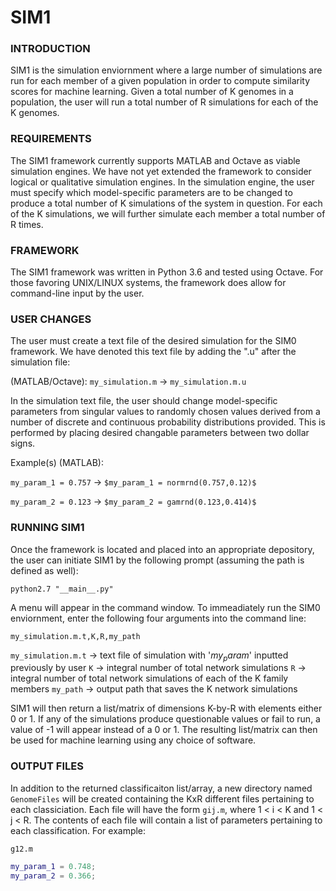# SIM1

### INTRODUCTION

SIM1 is the simulation enviornment where a large number of simulations are run for each member of 
a given population in order to compute similarity scores for machine learning. Given a total number of K
genomes in a population, the user will run a total number of R simulations for each of the K genomes. 

### REQUIREMENTS

The SIM1 framework currently supports MATLAB and Octave as viable simulation engines. We have not yet extended the framework to consider logical or qualitative simulation engines. In the simulation engine, the user must specify which model-specific parameters are to be changed to produce a total number of K simulations of the system in question. For each of the K simulations, we will further simulate each member a total number of R times. 

### FRAMEWORK

The SIM1 framework was written in Python 3.6 and tested using Octave. For those favoring UNIX/LINUX systems, the framework does allow for command-line input by the user.

### USER CHANGES

The user must create a text file of the desired simulation for the SIM0 framework. We have denoted this text file by adding the ".u" after the simulation file:

(MATLAB/Octave): `my_simulation.m` -> `my_simulation.m.u`

In the simulation text file, the user should change model-specific parameters from singular values to randomly chosen values derived from a number of discrete and continuous probability distributions provided. This is performed by placing desired changable parameters between two dollar signs. 

Example(s) (MATLAB):

`my_param_1 = 0.757` -> `$my_param_1 = normrnd(0.757,0.12)$`

`my_param_2 = 0.123` -> `$my_param_2 = gamrnd(0.123,0.414)$`

### RUNNING SIM1

Once the framework is located and placed into an appropriate depository, the user can initiate SIM1 by 
the following prompt (assuming the path is defined as well):

`python2.7 "__main__.py"`

A menu will appear in the command window. To immeadiately run the SIM0 enviornment, enter the following four arguments into the command line:

`my_simulation.m.t,K,R,my_path`

`my_simulation.m.t` -> text file of simulation with '$my_param$' inputted previously by user
`K` -> integral number of total network simulations
`R` -> integral number of total network simulations of each of the K family members
`my_path` -> output path that saves the K network simulations

SIM1 will then return a list/matrix of dimensions K-by-R with elements either 0 or 1. If any of the simulations produce questionable values or fail to run, a value of -1 will appear instead of a 0 or 1. The resulting list/matrix can then be used for machine learning using any choice of software.


### OUTPUT FILES
In addition to the returned classificaiton list/array, a new directory named `GenomeFiles` will be created containing the KxR different files pertaining to each classiciation. Each file will have the form `gij.m`, where 1 < i < K and 1 < j < R.
The contents of each file will contain a list of parameters pertaining to each classification. For example:

`g12.m`
```MATLAB
my_param_1 = 0.748;
my_param_2 = 0.366;
```
